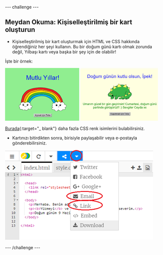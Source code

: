 \--- challenge \---

## Meydan Okuma: Kişiselleştirilmiş bir kart oluşturun

+ Kişiselleştirilmiş bir kart oluşturmak için HTML ve CSS hakkında öğrendiğiniz her şeyi kullanın. Bu bir doğum günü kartı olmak zorunda değil, Yılbaşı kartı veya başka bir şey için de olabilir!

İşte bir örnek:

![ekran görüntüsü](images/birthday-final.png)

[Burada](http://jumpto.cc/colours){:target="_ blank"} daha fazla CSS renk isimlerini bulabilirsiniz.

+ Kartınızı bitirdikten sonra, birisiyle paylaşabilir veya e-postayla gönderebilirsiniz.

![ekran görüntüsü](images/birthday-share.png)

\--- /challenge \---